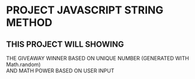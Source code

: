 # PROJECT JAVASCRIPT STRING METHOD

## THIS PROJECT WILL SHOWING
THE GIVEAWAY WINNER BASED ON UNIQUE NUMBER (GENERATED WITH Math.random)
<br>
AND MATH POWER BASED ON USER INPUT